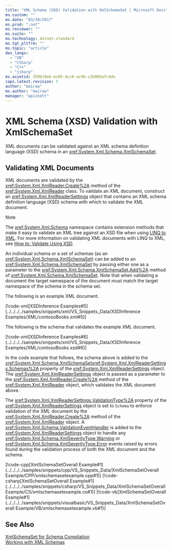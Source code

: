 ```yaml
---
title: "XML Schema (XSD) Validation with XmlSchemaSet | Microsoft Docs"
ms.custom: ""
ms.date: "03/30/2017"
ms.prod: ".net"
ms.reviewer: ""
ms.suite: ""
ms.technology: dotnet-standard
ms.tgt_pltfrm: ""
ms.topic: "article"
dev_langs: 
  - "VB"
  - "CSharp"
  - "C++"
  - "jsharp"
ms.assetid: 359b10eb-ec05-4cc6-ac96-c2b060afc4de
caps.latest.revision: 3
author: "mairaw"
ms.author: "mairaw"
manager: "wpickett"
---
```

# XML Schema (XSD) Validation with XmlSchemaSet
XML documents can be validated against an XML schema definition language (XSD) schema in an <xref:System.Xml.Schema.XmlSchemaSet>.  
  
## Validating XML Documents  
 XML documents are validated by the <xref:System.Xml.XmlReader.Create%2A> method of the <xref:System.Xml.XmlReader> class. To validate an XML document, construct an <xref:System.Xml.XmlReaderSettings> object that contains an XML schema definition language (XSD) schema with which to validate the XML document.  
  
> [!NOTE]
>  The <xref:System.Xml.Schema> namespace contains extension methods that make it easy to validate an XML tree against an XSD file when using [LINQ to XML](http://msdn.microsoft.com/library/f0fe21e9-ee43-4a55-b91a-0800e5782c13). For more information on validating XML documents with LINQ to XML, see [How to: Validate Using XSD](http://msdn.microsoft.com/library/481a97fa-6e96-46f2-8c9a-415555fac33b).  
  
 An individual schema or a set of schemas (as an <xref:System.Xml.Schema.XmlSchemaSet>) can be added to an <xref:System.Xml.Schema.XmlSchemaSet> by passing either one as a parameter to the <xref:System.Xml.Schema.XmlSchemaSet.Add%2A> method of <xref:System.Xml.Schema.XmlSchemaSet>. Note that when validating a document the target namespace of the document must match the target namespace of the schema in the schema set.  
  
 The following is an example XML document.  
  
 [!code-xml[XSDInference Examples#5](../../../../samples/snippets/xml/VS_Snippets_Data/XSDInference Examples/XML/contosoBooks.xml#5)]  
  
 The following is the schema that validates the example XML document.  
  
 [!code-xml[XSDInference Examples#6](../../../../samples/snippets/xml/VS_Snippets_Data/XSDInference Examples/XML/contosoBooks.xsd#6)]  
  
 In the code example that follows, the schema above is added to the <xref:System.Xml.Schema.XmlSchemaSet><xref:System.Xml.XmlReaderSettings.Schemas%2A> property of the <xref:System.Xml.XmlReaderSettings> object. The <xref:System.Xml.XmlReaderSettings> object is passed as a parameter to the <xref:System.Xml.XmlReader.Create%2A> method of the <xref:System.Xml.XmlReader> object, which validates the XML document above.  
  
 The <xref:System.Xml.XmlReaderSettings.ValidationType%2A> property of the <xref:System.Xml.XmlReaderSettings> object is set to `Schema` to enforce validation of the XML document by the <xref:System.Xml.XmlReader.Create%2A> method of the <xref:System.Xml.XmlReader> object. A <xref:System.Xml.Schema.ValidationEventHandler> is added to the <xref:System.Xml.XmlReaderSettings> object to handle any <xref:System.Xml.Schema.XmlSeverityType.Warning> or <xref:System.Xml.Schema.XmlSeverityType.Error> events raised by errors found during the validation process of both the XML document and the schema.  
  
 [!code-cpp[XmlSchemaSetOverall Example#1](../../../../samples/snippets/cpp/VS_Snippets_Data/XmlSchemaSetOverall Example/CPP/xmlschemasetexample.cpp#1)]
 [!code-csharp[XmlSchemaSetOverall Example#1](../../../../samples/snippets/csharp/VS_Snippets_Data/XmlSchemaSetOverall Example/CS/xmlschemasetexample.cs#1)]
 [!code-vb[XmlSchemaSetOverall Example#1](../../../../samples/snippets/visualbasic/VS_Snippets_Data/XmlSchemaSetOverall Example/VB/xmlschemasetexample.vb#1)]  
  
## See Also  
 [XmlSchemaSet for Schema Compilation](../../../../docs/standard/data/xml/xmlschemaset-for-schema-compilation.md)   
 [Working with XML Schemas](../../../../docs/standard/data/xml/working-with-xml-schemas.md)